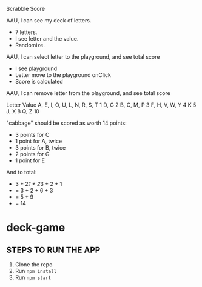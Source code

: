 Scrabble Score


AAU, I can see my deck of letters.
- 7 letters.
- I see letter and the value.
- Randomize.

AAU, I can select letter to the playground, and see total score
- I see playground
- Letter move to the playground onClick
- Score is calculated

AAU, I can remove letter from the playground, and see total score


Letter                           		Value
A, E, I, O, U, L, N, R, S, T      1
D, G                               		2
B, C, M, P                         	3
F, H, V, W, Y                      	4
K                                  		5
J, X                               		8
Q, Z                               		10

"cabbage" should be scored as worth 14 points:
* 3 points for C
* 1 point for A, twice
* 3 points for B, twice
* 2 points for G
* 1 point for E

And to total:
* 3 + 2*1 + 2*3 + 2 + 1
* = 3 + 2 + 6 + 3
* = 5 + 9
* = 14
# deck-game


## STEPS TO RUN THE APP
1. Clone the repo
2. Run `npm install`
3. Run `npm start`
